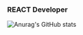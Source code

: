 ### REACT Developer 

![Anurag's GitHub stats](https://github-readme-stats.vercel.app/api?username=kachanovski&count_private=true&show_icons=true&theme=radical)
